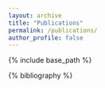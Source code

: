 ```yaml
---
layout: archive
title: "Publications"
permalink: /publications/
author_profile: false
---
```


{% include base_path %}

{% bibliography %}

